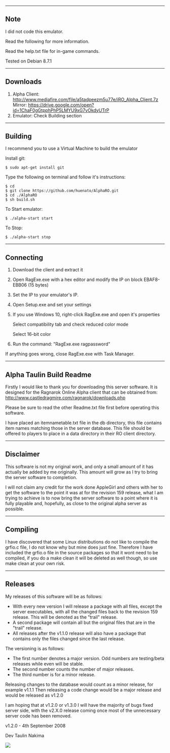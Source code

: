 --------------------------------------------------------------
Note
--------------------------------------------------------------

I did not code this emulator.

Read the following for more information.

Read the help.txt file for in-game commands.

Tested on Debian 8.7.1

--------------------------------------------------------------
Downloads
--------------------------------------------------------------

1. Alpha Client: http://www.mediafire.com/file/a5tadpeezm5u77e/iRO_Alpha_Client.7z
Mirror: https://drive.google.com/open?id=1ChaF0gGtpphPhP5LMYU9xG7vOkdyUTrP
2. Emulator: Check Building section

--------------------------------------------------------------
Building
--------------------------------------------------------------

I recommend you to use a Virtual Machine to build the emulator

Install git:
```
$ sudo apt-get install git
```

Type the following on terminal and follow it's instructions:
```
$ cd
$ git clone https://github.com/huenato/AlphaRO.git
$ cd ./AlphaRO
$ sh build.sh
```

To Start emulator:
```
$ ./alpha-start start
```

To Stop:
```
$ ./alpha-start stop
```

--------------------------------------------------------------
Connecting
--------------------------------------------------------------

1. Download the client and extract it
2. Open RagExe.exe with a hex editor and modify the IP on block EBAF8-EBB06 (15 bytes)
3. Set the IP to your emulator's IP.
4. Open Setup.exe and set your settings
5. If you use Windows 10, right-click RagExe.exe and open it's properties

	Select compatibility tab and check reduced color mode
	
	Select 16-bit color
6. Run the command: "RagExe.exe ragpassword"

If anything goes wrong, close RagExe.exe with Task Manager.

--------------------------------------------------------------
Alpha Taulin Build Readme
--------------------------------------------------------------

Firstly I would like to thank you for downloading this server
software.
It is designed for the Ragnarok Online Alpha client that can 
be obtained from:
	http://www.castledragmire.com/ragnarok/downloads.php

Please be sure to read the other Readme.txt file first before
operating this software.

I have placed an itemnametable.txt file in the db directory,
this file contains item names matching those in the server 
database. This file should be offered to players to place in a
data directory in their RO client directory.

--------------------------------------------------------------
Disclaimer
--------------------------------------------------------------

This software is not my original work, and only a small amount
of it has actually be added by me originally. This amount will
grow as I try to bring the server software to completion.

I will not claim any credit for the work done AppleGirl and
others with her to get the software to the point it was at for
the revision 159 release, what I am trying to achieve is to
now bring the server software to a point where it is fully
playable and, hopefully, as close to the original alpha server
as possible.


--------------------------------------------------------------
Compiling
--------------------------------------------------------------

I have discovered that some Linux distributions do not like to
compile the grfio.c file, I do not know why but mine does just
fine.
Therefore I have included the grfio.o file in the source
packages so that it wont need to be compiled, if you do a make
clean it will be deleted as well though, so use make clean at
your own risk.


--------------------------------------------------------------
Releases
--------------------------------------------------------------

My releases of this software will be as follows:
* With every new version I will release a package with all 
files, except the server executables, with all the changed
files back to the revision 159 release. This will be denoted
as the "trail" release.
* A second package will contain all but the original files
that are in the "trail" release.
* All releases after the v1.1.0 release will also have a
package that contains only the files changed since the last
release.

The versioning is as follows:
* The first number denotes a major version. Odd numbers are
testing/beta releases while even will be stable.
* The second number counts the number of major releases.
* The third number is for a minor release.

Releasing changes to the database would count as a minor
release, for example v1.1.1
Then releasing a code change would be a major release and
would be released as v1.2.0

I am hoping that at v1.2.0 or v1.3.0 I will have the majority
of bugs fixed server side, with the v2.X.0 release coming
once most of the unnecessary server code has been removed.

v1.2.0 - 4th September 2008

Dev Taulin Nakima

<img src="https://puu.sh/rKfTk/475eacf4f1.bmp"/>

